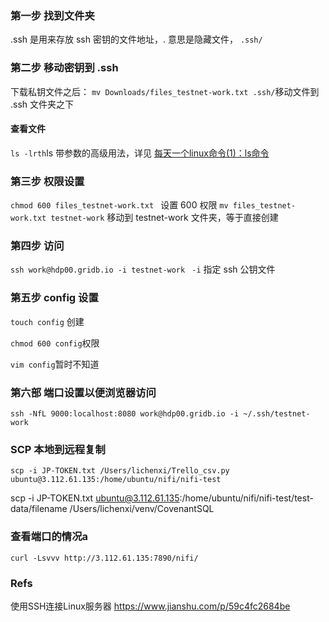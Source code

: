 ### 第一步 找到文件夹
.ssh 是用来存放 ssh 密钥的文件地址，. 意思是隐藏文件，
```.ssh/``` 

### 第二步 移动密钥到 .ssh
下载私钥文件之后：
```mv Downloads/files_testnet-work.txt .ssh/```移动文件到 .ssh 文件夹之下

#### 查看文件
```ls -lrth```ls 带参数的高级用法，详见 [每天一个linux命令(1)：ls命令](https://www.cnblogs.com/peida/archive/2012/10/23/2734829.html)

### 第三步 权限设置
```chmod 600 files_testnet-work.txt ``` 设置 600 权限
```mv files_testnet-work.txt testnet-work``` 移动到 testnet-work 文件夹，等于直接创建

### 第四步 访问
```ssh work@hdp00.gridb.io -i testnet-work ``` 
```-i``` 指定 ssh 公钥文件


### 第五步 config 设置
```touch config``` 创建

```chmod 600 config```权限

```vim config```暂时不知道

### 第六部 端口设置以便浏览器访问
```ssh -NfL 9000:localhost:8080 work@hdp00.gridb.io -i ~/.ssh/testnet-work ```


### SCP 本地到远程复制

```scp -i JP-TOKEN.txt /Users/lichenxi/Trello_csv.py ubuntu@3.112.61.135:/home/ubuntu/nifi/nifi-test```

scp -i JP-TOKEN.txt ubuntu@3.112.61.135:/home/ubuntu/nifi/nifi-test/test-data/filename /Users/lichenxi/venv/CovenantSQL

### 查看端口的情况a
```curl -Lsvvv http://3.112.61.135:7890/nifi/```

### Refs
使用SSH连接Linux服务器 https://www.jianshu.com/p/59c4fc2684be

